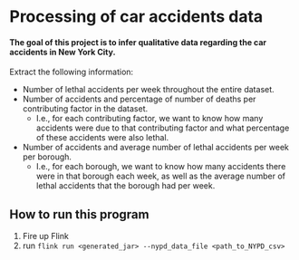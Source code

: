 # Processing of car accidents data

#### The goal of this project is to infer qualitative data regarding the car accidents in New York City.


Extract the following information:
- Number of lethal accidents per week throughout the entire dataset.
- Number of accidents and percentage of number of deaths per contributing factor in the dataset.
  - I.e., for each contributing factor, we want to know how many accidents were due to
      that contributing factor and what percentage of these accidents were also lethal.
- Number of accidents and average number of lethal accidents per week per borough.
  - I.e., for each borough, we want to know how many accidents there were in that borough each week, as well as the average number of lethal accidents that the borough had per week.
  
## How to run this program

1. Fire up Flink
2. run `flink run <generated_jar> --nypd_data_file <path_to_NYPD_csv>`